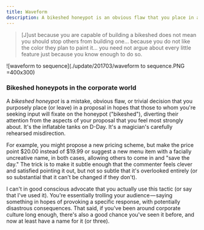 ```yaml
---
title: Waveform
description: A bikeshed honeypot is an obvious flaw that you place in a proposal in hopes that others will fixate on the honeypot, diverting their attention from the aspects you feel more strongly about.
---
```


> [J]ust because you are capable of building a bikeshed does not mean you should stop others from building one... because you do not like the color they plan to paint it... you need not argue about every little feature just because you know enough to do so.

![waveform to sequence](./update/201703/waveform to sequence.PNG =400x300)

### Bikeshed honeypots in the corporate world

A *bikeshed honeypot* is a mistake, obvious flaw, or trivial decision that you purposely place (or leave) in a proposal in hopes that those to whom you're seeking input will fixate on the honeypot ("bikeshed"), diverting their attention from the aspects of your proposal that you feel most strongly about. It's the inflatable tanks on D-Day. It's a magician's carefully rehearsed misdirection.

For example, you might propose a new pricing scheme, but make the price point $20.00 instead of $19.99 or suggest a new menu item with a facially uncreative name, in both cases, allowing others to come in and "save the day." The trick is to make it subtle enough that the commenter feels clever and satisfied pointing it out, but not so subtle that it's overlooked entirely (or so substantial that it can't be changed if they don't).

I can't in good conscious advocate that you actually use this tactic (or say that I've used it). You're essentially trolling your audience — saying something in hopes of provoking a specific response, with potentially disastrous consequences. That said, if you've been around corporate culture long enough, there's also a good chance you've seen it before, and now at least have a name for it (or three).
